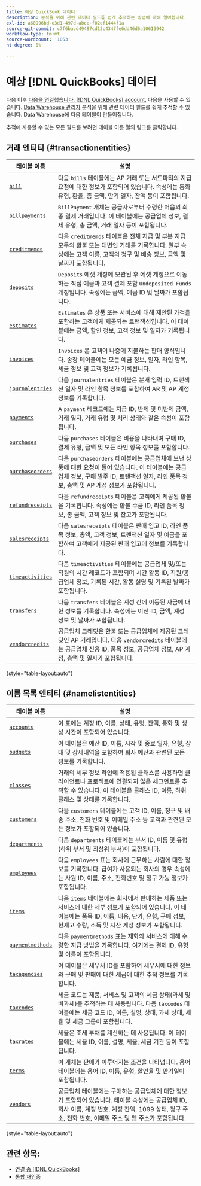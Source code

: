 ```yaml
---
title: 예상 QuickBook 데이터
description: 분석을 위해 관련 데이터 필드를 쉽게 추적하는 방법에 대해 알아봅니다.
exl-id: a60996bd-e3d1-497d-abce-f02ef1444f1a
source-git-commit: c7f6bacd49487cd13c4347fe6dd46d6a10613942
workflow-type: tm+mt
source-wordcount: '1053'
ht-degree: 0%

---
```


# 예상 [!DNL QuickBooks] 데이터

다음 이후 [다음을 연결했습니다. [!DNL QuickBooks] account](../../../data-analyst/importing-data/integrations/quickbooks.md), 다음을 사용할 수 있습니다. [Data Warehouse 관리자](../../../data-analyst/data-warehouse-mgr/tour-dwm.md) 분석을 위해 관련 데이터 필드를 쉽게 추적할 수 있습니다. Data Warehouse에 다음 테이블이 만들어집니다.

추적에 사용할 수 있는 모든 필드를 보려면 테이블 이름 열의 링크를 클릭합니다.

## 거래 엔티티 {#transactionentities}

| **테이블 이름** | **설명** |
|-----|-----|
| [`bill`](https://developer.intuit.com/app/developer/qbo/docs/api/accounting/all-entities/Bill) | 다음 `bills` 테이블에는 AP 거래 또는 서드파티의 지급 요청에 대한 정보가 포함되어 있습니다. 속성에는 통화 유형, 환율, 총 금액, 만기 일자, 잔액 등이 포함됩니다. |
| [`billpayments`](https://developer.intuit.com/app/developer/qbo/docs/api/accounting/all-entities/BillPayment) | `BillPayment` 개체는 공급자로부터 수령한 어음의 최종 결제 거래입니다. 이 테이블에는 공급업체 정보, 결제 유형, 총 금액, 거래 일자 등이 포함됩니다. |
| [`creditmemos`](https://developer.intuit.com/app/developer/qbo/docs/api/accounting/all-entities/CreditMemo) | 다음 `creditmemos` 테이블은 전체 지급 및 부분 지급 모두의 환불 또는 대변인 거래를 기록합니다. 일부 속성에는 고객 이름, 고객의 청구 및 배송 정보, 금액 및 날짜가 포함됩니다. |
| [`deposits`](https://developer.intuit.com/app/developer/qbo/docs/api/accounting/all-entities/Deposit) | `Deposits` 에셋 계정에 보관된 후 에셋 계정으로 이동하는 직접 예금과 고객 결제 포함 `Undeposited Funds` 계정입니다. 속성에는 금액, 예금 ID 및 날짜가 포함됩니다. |
| [`estimates`](https://developer.intuit.com/app/developer/qbo/docs/api/accounting/all-entities/Estimate) | `Estimates` 은 상품 또는 서비스에 대해 제안된 가격을 포함하는 고객에게 제공되는 트랜잭션입니다. 이 테이블에는 금액, 할인 정보, 고객 정보 및 일자가 기록됩니다. |
| [`invoices`](https://developer.intuit.com/app/developer/qbo/docs/api/accounting/all-entities/Invoice) | `Invoices` 은 고객이 나중에 지불하는 판매 양식입니다. 송장 테이블에는 모든 예금 정보, 일자, 라인 항목, 세금 정보 및 고객 정보가 기록됩니다. |
| [`journalentries`](https://developer.intuit.com/app/developer/qbo/docs/api/accounting/all-entities/JournalEntry) | 다음 `journalentries` 테이블은 분개 입력 ID, 트랜잭션 일자 및 라인 항목 정보를 포함하여 AR 및 AP 계정 정보를 기록합니다. |
| [`payments`](https://developer.intuit.com/app/developer/qbo/docs/api/accounting/all-entities/Payment) | A `payment` 레코드에는 지급 ID, 반제 및 미반제 금액, 거래 일자, 거래 유형 및 처리 상태와 같은 속성이 포함됩니다. |
| [`purchases`](https://developer.intuit.com/app/developer/qbo/docs/api/accounting/all-entities/Purchase) | 다음 `purchases` 테이블은 비용을 나타내며 구매 ID, 결제 유형, 금액 및 모든 라인 항목 정보를 포함합니다. |
| [`purchaseorders`](https://developer.intuit.com/app/developer/qbo/docs/api/accounting/all-entities/PurchaseOrder) | 다음 `purchaseorders` 테이블에는 공급업체에 보낸 상품에 대한 요청이 들어 있습니다. 이 테이블에는 공급업체 정보, 구매 발주 ID, 트랜잭션 일자, 라인 품목 정보, 총액 및 AP 계정 정보가 포함됩니다. |
| [`refundreceipts`](https://developer.intuit.com/app/developer/qbo/docs/api/accounting/all-entities/RefundReceipt) | 다음 `refundreceipts` 테이블은 고객에게 제공된 환불을 기록합니다. 속성에는 환불 수금 ID, 라인 품목 정보, 총 금액, 고객 정보 및 잔고가 포함됩니다. |
| [`salesreceipts`](https://developer.intuit.com/app/developer/qbo/docs/api/accounting/all-entities/SalesReceipt) | 다음 `salesreceipts` 테이블은 판매 입고 ID, 라인 품목 정보, 총액, 고객 정보, 트랜잭션 일자 및 예금을 포함하여 고객에게 제공된 판매 입고에 정보를 기록합니다. |
| [`timeactivities`](https://developer.intuit.com/app/developer/qbo/docs/api/accounting/all-entities/TimeActivity) | 다음 `timeactivities` 테이블에는 공급업체 및/또는 직원의 시간 레코드가 포함되며 시간 활동 ID, 직원/공급업체 정보, 기록된 시간, 활동 설명 및 기록된 날짜가 포함됩니다. |
| [`transfers`](https://developer.intuit.com/app/developer/qbo/docs/api/accounting/all-entities/Transfer) | 다음 `transfers` 테이블은 계정 간에 이동된 자금에 대한 정보를 기록합니다. 속성에는 이전 ID, 금액, 계정 정보 및 날짜가 포함됩니다. |
| [`vendorcredits`](https://developer.intuit.com/app/developer/qbo/docs/api/accounting/all-entities/VendorCredit) | 공급업체 크레딧은 환불 또는 공급업체에 제공된 크레딧인 AP 거래입니다. 다음 `vendorcredits` 테이블에는 공급업체 신용 ID, 품목 정보, 공급업체 정보, AP 계정, 총액 및 일자가 포함됩니다. |

{style="table-layout:auto"}

## 이름 목록 엔티티 {#namelistentities}

| **테이블 이름** | **설명** |
|-----|-----|
| [`accounts`](https://developer.intuit.com/app/developer/qbo/docs/api/accounting/all-entities/Account) | 이 표에는 계정 ID, 이름, 상태, 유형, 잔액, 통화 및 생성 시간이 포함되어 있습니다. |
| [`budgets`](https://developer.intuit.com/app/developer/qbo/docs/api/accounting/all-entities/Budget) | 이 테이블은 예산 ID, 이름, 시작 및 종료 일자, 유형, 상태 및 상세내역을 포함하여 회사 예산과 관련된 모든 정보를 기록합니다. |
| [`classes`](https://developer.intuit.com/app/developer/qbo/docs/api/accounting/all-entities/Class) | 거래의 세부 정보 라인에 적용된 클래스를 사용하면 클라이언트나 프로젝트에 연결되지 않은 세그먼트를 추적할 수 있습니다. 이 테이블은 클래스 ID, 이름, 하위 클래스 및 상태를 기록합니다. |
| [`customers`](https://developer.intuit.com/app/developer/qbo/docs/api/accounting/all-entities/Customer) | 다음 `customers` 테이블에는 고객 ID, 이름, 청구 및 배송 주소, 전화 번호 및 이메일 주소 등 고객과 관련된 모든 정보가 포함되어 있습니다. |
| [`departments`](https://developer.intuit.com/app/developer/qbo/docs/api/accounting/all-entities/Department) | 다음 `departments` 테이블에는 부서 ID, 이름 및 유형(하위 부서 및 최상위 부서)이 포함됩니다. |
| [`employees`](https://developer.intuit.com/app/developer/qbo/docs/api/accounting/all-entities/Employee) | 다음 `employees` 표는 회사에 근무하는 사람에 대한 정보를 기록합니다. 급여가 사용되는 회사의 경우 속성에는 사원 ID, 이름, 주소, 전화번호 및 청구 가능 정보가 포함됩니다. |
| [`items`](https://developer.intuit.com/app/developer/qbo/docs/api/accounting/all-entities/Item) | 다음 `items` 테이블에는 회사에서 판매하는 제품 또는 서비스에 대한 세부 정보가 포함되어 있습니다. 이 테이블에는 품목 ID, 이름, 내용, 단가, 유형, 구매 정보, 현재고 수량, 소득 및 자산 계정 정보가 포함됩니다. |
| [`paymentmethods`](https://developer.intuit.com/app/developer/qbo/docs/api/accounting/all-entities/PaymentMethod) | 다음 `paymentmethods` 표는 재화와 서비스에 대해 수령한 지급 방법을 기록합니다. 여기에는 결제 ID, 유형 및 이름이 포함됩니다. |
| [`taxagencies`](https://developer.intuit.com/app/developer/qbo/docs/api/accounting/all-entities/TaxAgency) | 이 테이블은 세무서 ID를 포함하여 세무서에 대한 정보와 구매 및 판매에 대한 세금에 대한 추적 정보를 기록합니다. |
| [`taxcodes`](https://developer.intuit.com/app/developer/qbo/docs/api/accounting/all-entities/TaxCode) | 세금 코드는 제품, 서비스 및 고객의 세금 상태(과세 및 비과세)를 추적하는 데 사용됩니다. 다음 `taxcodes` 테이블에는 세금 코드 ID, 이름, 설명, 상태, 과세 상태, 세율 및 세금 그룹이 포함됩니다. |
| [`taxrates`](https://developer.intuit.com/app/developer/qbo/docs/api/accounting/all-entities/TaxRate) | 세율은 조세 부채를 계산하는 데 사용됩니다. 이 테이블에는 세율 ID, 이름, 설명, 세율, 세금 기관 등이 포함됩니다. |
| [`terms`](https://developer.intuit.com/app/developer/qbo/docs/api/accounting/all-entities/Term) | 이 개체는 판매가 이루어지는 조건을 나타냅니다. 용어 테이블에는 용어 ID, 이름, 유형, 할인율 및 만기일이 포함됩니다. |
| [`vendors`](https://developer.intuit.com/app/developer/qbo/docs/api/accounting/all-entities/Vendor) | 공급업체 테이블에는 구매하는 공급업체에 대한 정보가 포함되어 있습니다. 테이블 속성에는 공급업체 ID, 회사 이름, 계정 번호, 계정 잔액, 1099 상태, 청구 주소, 전화 번호, 이메일 주소 및 웹 주소가 포함됩니다. |

{style="table-layout:auto"}

## 관련 항목:

* [연결 중 [!DNL QuickBooks]](../integrations/quickbooks.md)
* [통합 재인증](https://experienceleague.adobe.com/docs/commerce-knowledge-base/kb/how-to/mbi-reauthenticating-integrations.html)
